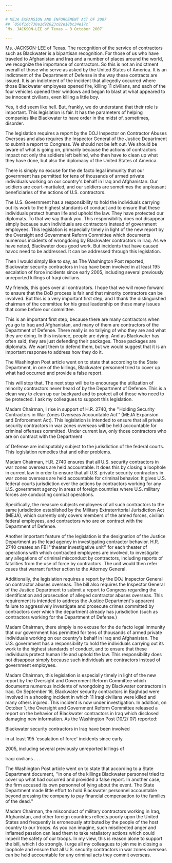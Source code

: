 ```yaml
---
---

# MEJA EXPANSION AND ENFORCEMENT ACT OF 2007
## `056f1dc730a1d92623c82e18bc34e17c`
`Ms. JACKSON-LEE of Texas — 3 October 2007`

---
```



Ms. JACKSON-LEE of Texas. The recognition of the service of 
contractors such as Blackwater is a bipartisan recognition. For those 
of us who have traveled to Afghanistan and Iraq and a number of places 
around the world, we recognize the importance of contractors. So this 
is not an indictment overall of those who serve as asked by the United 
States of America. It is an indictment of the Department of Defense in 
the way these contracts are issued. It is an indictment of the incident 
that allegedly occurred where those Blackwater employees opened fire, 
killing 11 civilians, and each of the four vehicles opened their 
windows and began to blast at what appeared to be innocent civilians, 
even killing a little boy.

Yes, it did seem like hell. But, frankly, we do understand that their 
role is important. This legislation is fair. It has the parameters of 
helping companies like Blackwater to have order in the midst of, 
sometimes, disorder.

The legislation requires a report by the DOJ Inspector on Contractor 
Abuses Overseas and also requires the Inspector General of the Justice 
Department to submit a report to Congress. We should not be left out. 
We should be aware of what is going on, primarily because the actions 
of contractors impact not only the soldiers left behind, who then have 
to clean up what they have done, but also the diplomacy of the United 
States of America.

There is simply no excuse for the de facto legal immunity that our 
government has permitted for tens of thousands of armed private 
individuals working on our country's behalf in Iraq and Afghanistan. 
Our soldiers are court-martialed, and our soldiers are sometimes the 
unpleasant beneficiaries of the actions of U.S. contractors.

The U.S. Government has a responsibility to hold the individuals 
carrying out its work to the highest standards of conduct and to ensure 
that these individuals protect human life and uphold the law. They have 
protected our diplomats. To that we say thank you. This responsibility 
does not disappear simply because such individuals are contractors 
instead of government employees. This legislation is especially timely 
in light of the new report by the Oversight and Government Reform 
Committee which documents numerous incidents of wrongdoing by 
Blackwater contractors in Iraq. As we have noted, Blackwater does good 
work. But incidents that have caused havoc need to be addressed. It can 
be addressed through this legislation.

Then I would simply like to say, as The Washington Post reported, 
Blackwater security contractors in Iraq have been involved in at least 
195 escalation of force incidents since early 2005, including several 
previously unreported killings of Iraqi civilians.

My friends, this goes over all contractors. I hope that we will move 
forward to ensure that the DoD process is fair and that minority 
contractors can be involved. But this is a very important first step, 
and I thank the distinguished chairman of the committee for his great 
leadership on these many issues that come before our committee.

This is an important first step, because there are many contractors 
when you go to Iraq and Afghanistan, and many of them are contractors 
of the Department of Defense. There really is no tallying of who they 
are and what they are doing. In this instance, people are dying. And as 
Blackwater has often said, they are just defending their packages. 
Those packages are diplomats. We want them to defend them, but we would 
suggest that it is an important response to address how they do it.

The Washington Post article went on to state that according to the 
State Department, in one of the killings, Blackwater personnel tried to 
cover up what had occurred and provide a false report.

This will stop that. The next step will be to encourage the 
utilization of minority contractors never heard of by the Department of 
Defense. This is a clean way to clean up our backyard and to protect 
all of those who need to be protected. I ask my colleagues to support 
this legislation.

Madam Chairman, I rise in support of H.R. 2740, the ''Holding 
Security Contractors in War Zones Overseas Accountable Act'' (MEJA 
Expansion and Enforcement Act). This legislation is intended to ensure 
that all private security contractors in war zones overseas will be 
held accountable for criminal offenses committed. Under current law, 
only those contractors who are on contract with the Department


of Defense are indisputably subject to the jurisdiction of the federal 
courts. This legislation remedies that and other problems.

Madam Chairman, H.R. 2740 ensures that all U.S. security contractors 
in war zones overseas are held accountable. It does this by closing a 
loophole in current law in order to ensure that all U.S. private 
security contractors in war zones overseas are held accountable for 
criminal behavior. It gives U.S. federal courts jurisdiction over the 
actions by contractors working for any U.S. government agency in areas 
of foreign countries where U.S. military forces are conducting combat 
operations.

Specifically, the measure subjects employees of all such contractors 
to the same jurisdiction established by the Military Extraterritorial 
Jurisdiction Act (MEJA), which currently only covers members of the 
armed forces, civilian federal employees, and contractors who are on 
contract with the Department of Defense.

Another important feature of the legislation is the designation of 
the Justice Department as the lead agency in investigating contractor 
behavior. H.R. 2740 creates an FBI ''theater investigative unit'' for 
each theater of operations with which contracted employees are 
involved, to investigate any allegations of criminal misconduct by 
contractors, including reports of fatalities from the use of force by 
contractors. The unit would then refer cases that warrant further 
action to the Attorney General.

Additionally, the legislation requires a report by the DOJ Inspector 
General on contractor abuses overseas. The bill also requires the 
Inspector General of the Justice Department to submit a report to 
Congress regarding the identification and prosecution of alleged 
contractor abuses overseas. This requirement is intended to address the 
Justice Department's apparent failure to aggressively investigate and 
prosecute crimes committed by contractors over which the department 
already has jurisdiction (such as contractors working for the 
Department of Defense.)

Madam Chairman, there simply is no excuse for the de facto legal 
immunity that our government has permitted for tens of thousands of 
armed private individuals working on our country's behalf in Iraq and 
Afghanistan. The U.S. government has a responsibility to hold the 
individuals carrying out its work to the highest standards of conduct, 
and to ensure that these individuals protect human life and uphold the 
law. This responsibility does not disappear simply because such 
individuals are contractors instead of government employees.

Madam Chairman, this legislation is especially timely in light of the 
new report by the Oversight and Government Reform Committee which 
documents numerous incidents of wrongdoing by Blackwater contractors in 
Iraq. On September 16, Blackwater security contractors in Baghdad were 
involved in a shooting incident in which 11 Iraqi civilians were killed 
and many others injured. This incident is now under investigation. In 
addition, on October 1, the Oversight and Government Reform Committee 
released a report on the behavior of Blackwater contractors in Iraq 
which disclosed damaging new information. As the Washington Post (10/2/
07) reported:




 Blackwater security contractors in Iraq have been involved 


 in at least 195 'escalation of force' incidents since early 


 2005, including several previously unreported killings of 


 Iraqi civilians . . .


The Washington Post article went on to state that according to a 
State Department document, ''in one of the killings Blackwater 
personnel tried to cover up what had occurred and provided a false 
report. In another case, the firm accused its own personnel of lying 
about the event. The State Department made little effort to hold 
Blackwater personnel accountable beyond pressing the company to pay 
financial compensation to the families of the dead.''

Madam Chairman, the misconduct of military contractors working in 
Iraq, Afghanistan, and other foreign countries reflects poorly upon the 
United States and frequently is erroneously attributed by the people of 
the host country to our troops. As you can imagine, such misdirected 
anger and inflamed passion can lead them to take retaliatory actions 
which could imperil the safety of our troops. In my view, this is 
reason alone to support the bill, which I do strongly. I urge all my 
colleagues to join me in closing a loophole and ensure that all U.S. 
security contractors in war zones overseas can be held accountable for 
any criminal acts they commit overseas.